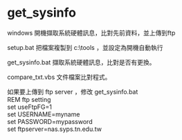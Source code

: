 # get_sysinfo
  windows 開機擷取系統硬體訊息，比對先前資料，並上傳到ftp

  setup.bat  把檔案複製到 c:\tools ，並設定為開機自動執行

  get_sysinfo.bat 擷取系統硬體訊息，比對是否有更換。

  compare_txt.vbs 文件檔案比對程式。

  如果要上傳到 ftp server ，修改 get_sysinfo.bat  
  REM ftp setting  
  set useFtpFG=1  
  set USERNAME=myname  
  set PASSWORD=mypassword  
  set ftpserver=nas.syps.tn.edu.tw  
